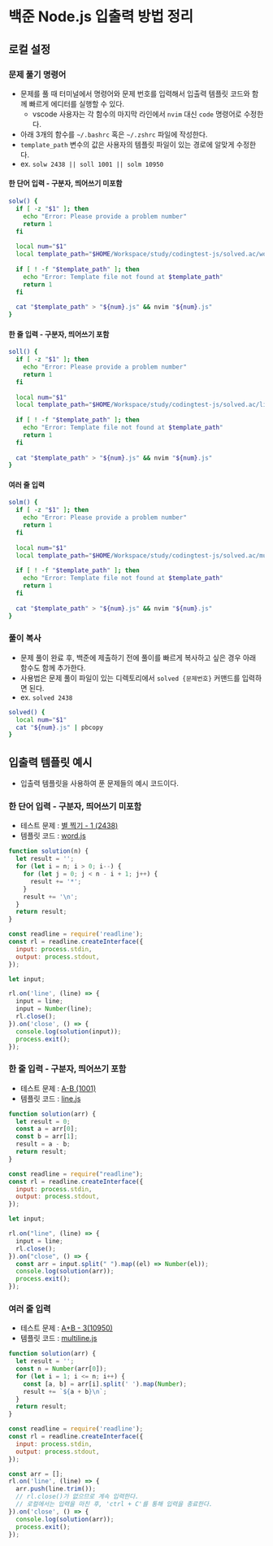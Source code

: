 # 백준 Node.js 입출력 방법 정리
## 로컬 설정
### 문제 풀기 명령어
- 문제를 풀 때 터미널에서 명령어와 문제 번호를 입력해서 입출력 템플릿 코드와 함께 빠르게 에디터를 실행할 수 있다.
  - vscode 사용자는 각 함수의 마지막 라인에서 `nvim` 대신 `code` 명령어로 수정한다.
- 아래 3개의 함수를 `~/.bashrc` 혹은 `~/.zshrc` 파일에 작성한다.
- `template_path` 변수의 값은 사용자의 템플릿 파일이 있는 경로에 알맞게 수정한다.
- ex. `solw 2438 || soll 1001 || solm 10950`
#### 한 단어 입력 - 구분자, 띄어쓰기 미포함
```zsh
solw() {
  if [ -z "$1" ]; then
    echo "Error: Please provide a problem number"
    return 1
  fi
  
  local num="$1"
  local template_path="$HOME/Workspace/study/codingtest-js/solved.ac/word.js"
  
  if [ ! -f "$template_path" ]; then
    echo "Error: Template file not found at $template_path"
    return 1
  fi
  
  cat "$template_path" > "${num}.js" && nvim "${num}.js"
}
```
#### 한 줄 입력 - 구분자, 띄어쓰기 포함
```zsh
soll() {
  if [ -z "$1" ]; then
    echo "Error: Please provide a problem number"
    return 1
  fi
  
  local num="$1"
  local template_path="$HOME/Workspace/study/codingtest-js/solved.ac/line.js"
  
  if [ ! -f "$template_path" ]; then
    echo "Error: Template file not found at $template_path"
    return 1
  fi
  
  cat "$template_path" > "${num}.js" && nvim "${num}.js"
}
```
#### 여러 줄 입력
```zsh
solm() {
  if [ -z "$1" ]; then
    echo "Error: Please provide a problem number"
    return 1
  fi
  
  local num="$1"
  local template_path="$HOME/Workspace/study/codingtest-js/solved.ac/multiline.js"
  
  if [ ! -f "$template_path" ]; then
    echo "Error: Template file not found at $template_path"
    return 1
  fi
  
  cat "$template_path" > "${num}.js" && nvim "${num}.js"
}
```
### 풀이 복사
- 문제 풀이 완료 후, 백준에 제출하기 전에 풀이를 빠르게 복사하고 싶은 경우 아래 함수도 함께 추가한다.
- 사용법은 문제 풀이 파일이 있는 디렉토리에서 `solved {문제번호}` 커맨드를 입력하면 된다.
- ex. `solved 2438`
```zsh
solved() {
  local num="$1"
  cat "${num}.js" | pbcopy
}
```
## 입출력 템플릿 예시
- 입출력 템플릿을 사용하여 푼 문제들의 예시 코드이다.
### 한 단어 입력 - 구분자, 띄어쓰기 미포함
- 테스트 문제 : [별 찍기 - 1 (2438)](https://www.acmicpc.net/problem/2438)
- 템플릿 코드 : [word.js](https://github.com/heygwangjin/codingtest-js/blob/main/solved.ac/word.js)
```js
function solution(n) {
  let result = '';
  for (let i = n; i > 0; i--) {
    for (let j = 0; j < n - i + 1; j++) {
      result += '*';
    }
    result += '\n';
  }
  return result;
}

const readline = require('readline');
const rl = readline.createInterface({
  input: process.stdin,
  output: process.stdout,
});

let input;

rl.on('line', (line) => {
  input = line;
  input = Number(line);
  rl.close();
}).on('close', () => {
  console.log(solution(input));
  process.exit();
});
```
### 한 줄 입력 - 구분자, 띄어쓰기 포함
- 테스트 문제 : [A-B (1001)](https://www.acmicpc.net/problem/1001)
- 템플릿 코드 : [line.js](https://github.com/heygwangjin/codingtest-js/blob/main/solved.ac/line.js)
```js
function solution(arr) {
  let result = 0;
  const a = arr[0];
  const b = arr[1];
  result = a - b;
  return result;
}

const readline = require("readline");
const rl = readline.createInterface({
  input: process.stdin,
  output: process.stdout,
});

let input;

rl.on("line", (line) => {
  input = line;
  rl.close();
}).on("close", () => {
  const arr = input.split(" ").map((el) => Number(el));
  console.log(solution(arr));
  process.exit();
});
```
### 여러 줄 입력
- 테스트 문제 : [A+B - 3(10950)](https://www.acmicpc.net/problem/10950)
- 템플릿 코드 : [multiline.js](https://github.com/heygwangjin/codingtest-js/blob/main/solved.ac/multiline.js)
```js
function solution(arr) {
  let result = '';
  const n = Number(arr[0]);
  for (let i = 1; i <= n; i++) {
    const [a, b] = arr[i].split(' ').map(Number);
    result += `${a + b}\n`;
  }
  return result;
}

const readline = require('readline');
const rl = readline.createInterface({
  input: process.stdin,
  output: process.stdout,
});

const arr = [];
rl.on('line', (line) => {
  arr.push(line.trim());
  // rl.close()가 없으므로 계속 입력한다.
  // 로컬에서는 입력을 마친 후, 'ctrl + C'를 통해 입력을 종료한다.
}).on('close', () => {
  console.log(solution(arr));
  process.exit();
});
```
